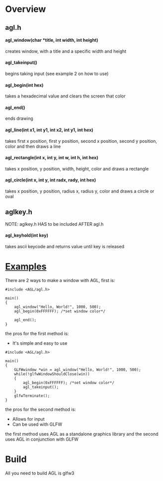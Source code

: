 # Overview

## agl.h

#### agl_window(char *title, int width, int height)
creates window, with a title and a specific width and height

#### agl_takeinput()
begins taking input (see example 2 on how to use)

#### agl_begin(int hex)
takes a hexadecimal value and clears the screen that color

#### agl_end()
ends drawing

#### agl_line(int x1, int y1, int x2, int y1, int hex)
takes first x position, first y position, second x position, second y position, color
and then draws a line

#### agl_rectangle(int x, int y, int w, int h, int hex)
takes x position, y position, width, height, color and draws a rectangle 

#### agl_circle(int x, int y, int radx, rady, int hex)
takes x position, y position, radius x, radius y, color and draws a circle or oval

## aglkey.h

NOTE: aglkey.h HAS to be included AFTER agl.h

#### agl_keyhold(int key)
takes ascii keycode and returns value until key is released

# [Examples](https://github.com/bruhmoment3124/AGL/tree/main/examples)
There are 2 ways to make a window with AGL, first is:
```
#include <AGL/agl.h>

main()
{
  	agl_window("Hello, World!", 1000, 500);
	agl_begin(0xFFFFFF); /*set window color*/
		
	agl_end();
}
```
the pros for the first method is:
- It's simple and easy to use
```
#include <AGL/agl.h>

main()
{
  	GLFWwindow *win = agl_window("Hello, World!", 1000, 500);
	while(!glfwWindowShouldClose(win))
	{
		agl_begin(0xFFFFFF); /*set window color*/
		agl_takeinput();
	}
	glfwTerminate();
}
```
the pros for the second method is:
- Allows for input
- Can be used with GLFW

the first method uses AGL as a standalone graphics library and the second uses AGL in conjunction with GLFW

# Build
All you need to build AGL is glfw3
